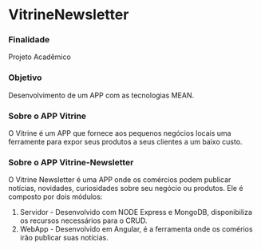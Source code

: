 # VitrineNewsletter

### Finalidade
Projeto Acadêmico

### Objetivo
Desenvolvimento de um APP com as tecnologias MEAN.

### Sobre o APP Vitrine
O Vitrine é um APP que fornece aos pequenos negócios locais uma ferramente para expor seus produtos a seus clientes a um baixo custo.

### Sobre o APP Vitrine-Newsletter
O Vitrine Newsletter é uma APP onde os comércios podem publicar notícias, novidades, curiosidades sobre seu negócio ou produtos.
Ele é composto por dois módulos:

1. Servidor - Desenvolvido com NODE Express e MongoDB, disponibiliza os recursos necessários para o CRUD.
2. WebApp   - Desenvolvido em Angular, é a ferramenta onde os comérios irão publicar suas notícias.
